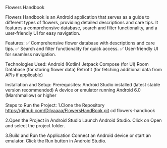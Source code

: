 Flowers Handbook

Flowers Handbook is an Android application that serves as a guide to different types of flowers, providing detailed descriptions and care tips. It features a comprehensive database, search and filter functionality, and a user-friendly UI for easy navigation.

Features:
✅ Comprehensive flower database with descriptions and care tips.
✅ Search and filter functionality for quick access.
✅ User-friendly UI for seamless navigation.

Technologies Used:
Android (Kotlin)
Jetpack Compose (for UI)
Room Database (for storing flower data)
Retrofit (for fetching additional data from APIs if applicable)

Installation and Setup:
Prerequisites:
Android Studio installed (latest stable version recommended)
A device or emulator running Android 6.0 (Marshmallow) or higher

Steps to Run the Project:
1.Clone the Repository
https://github.com/Dilyaaaa/FlowersHandBook.git
cd flowers-handbook

2.Open the Project in Android Studio
Launch Android Studio.
Click on Open and select the project folder.

3.Build and Run the Application
Connect an Android device or start an emulator.
Click the Run button in Android Studio.
